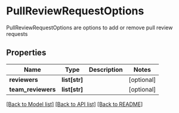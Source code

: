 # PullReviewRequestOptions

PullReviewRequestOptions are options to add or remove pull review requests

## Properties
Name | Type | Description | Notes
------------ | ------------- | ------------- | -------------
**reviewers** | **list[str]** |  | [optional] 
**team_reviewers** | **list[str]** |  | [optional] 

[[Back to Model list]](../README.md#documentation-for-models) [[Back to API list]](../README.md#documentation-for-api-endpoints) [[Back to README]](../README.md)


